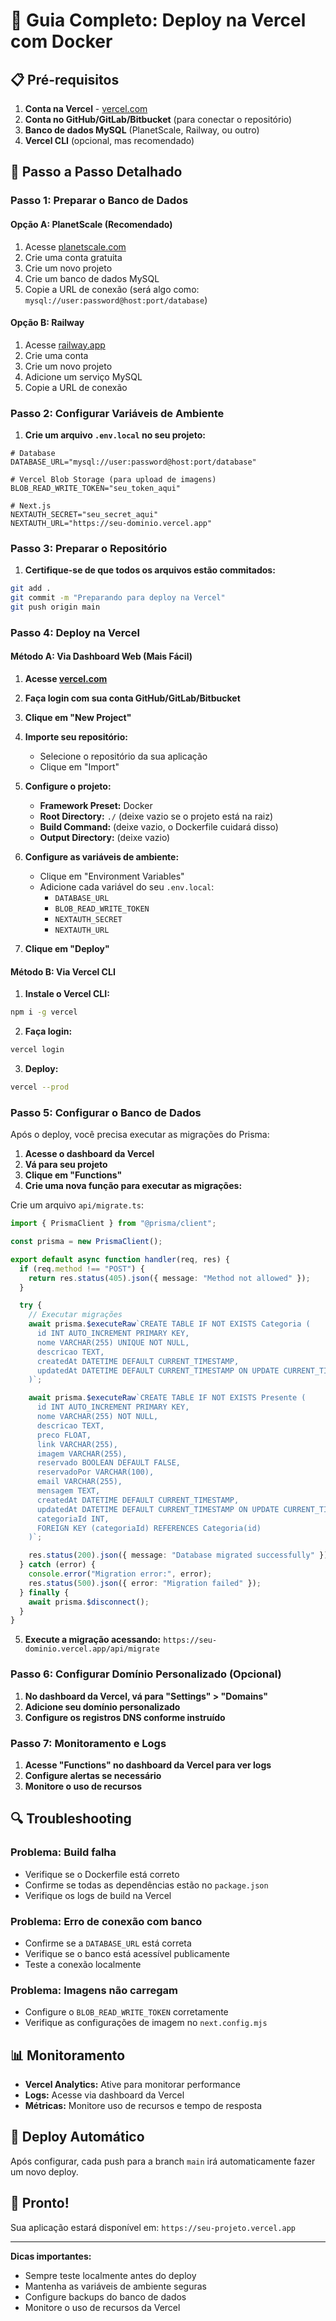 # 🚀 Guia Completo: Deploy na Vercel com Docker

## 📋 Pré-requisitos

1. **Conta na Vercel** - [vercel.com](https://vercel.com)
2. **Conta no GitHub/GitLab/Bitbucket** (para conectar o repositório)
3. **Banco de dados MySQL** (PlanetScale, Railway, ou outro)
4. **Vercel CLI** (opcional, mas recomendado)

## 🔧 Passo a Passo Detalhado

### **Passo 1: Preparar o Banco de Dados**

#### Opção A: PlanetScale (Recomendado)

1. Acesse [planetscale.com](https://planetscale.com)
2. Crie uma conta gratuita
3. Crie um novo projeto
4. Crie um banco de dados MySQL
5. Copie a URL de conexão (será algo como: `mysql://user:password@host:port/database`)

#### Opção B: Railway

1. Acesse [railway.app](https://railway.app)
2. Crie uma conta
3. Crie um novo projeto
4. Adicione um serviço MySQL
5. Copie a URL de conexão

### **Passo 2: Configurar Variáveis de Ambiente**

1. **Crie um arquivo `.env.local` no seu projeto:**

```env
# Database
DATABASE_URL="mysql://user:password@host:port/database"

# Vercel Blob Storage (para upload de imagens)
BLOB_READ_WRITE_TOKEN="seu_token_aqui"

# Next.js
NEXTAUTH_SECRET="seu_secret_aqui"
NEXTAUTH_URL="https://seu-dominio.vercel.app"
```

### **Passo 3: Preparar o Repositório**

1. **Certifique-se de que todos os arquivos estão commitados:**

```bash
git add .
git commit -m "Preparando para deploy na Vercel"
git push origin main
```

### **Passo 4: Deploy na Vercel**

#### Método A: Via Dashboard Web (Mais Fácil)

1. **Acesse [vercel.com](https://vercel.com)**
2. **Faça login com sua conta GitHub/GitLab/Bitbucket**
3. **Clique em "New Project"**
4. **Importe seu repositório:**

   - Selecione o repositório da sua aplicação
   - Clique em "Import"

5. **Configure o projeto:**

   - **Framework Preset:** Docker
   - **Root Directory:** `./` (deixe vazio se o projeto está na raiz)
   - **Build Command:** (deixe vazio, o Dockerfile cuidará disso)
   - **Output Directory:** (deixe vazio)

6. **Configure as variáveis de ambiente:**

   - Clique em "Environment Variables"
   - Adicione cada variável do seu `.env.local`:
     - `DATABASE_URL`
     - `BLOB_READ_WRITE_TOKEN`
     - `NEXTAUTH_SECRET`
     - `NEXTAUTH_URL`

7. **Clique em "Deploy"**

#### Método B: Via Vercel CLI

1. **Instale o Vercel CLI:**

```bash
npm i -g vercel
```

2. **Faça login:**

```bash
vercel login
```

3. **Deploy:**

```bash
vercel --prod
```

### **Passo 5: Configurar o Banco de Dados**

Após o deploy, você precisa executar as migrações do Prisma:

1. **Acesse o dashboard da Vercel**
2. **Vá para seu projeto**
3. **Clique em "Functions"**
4. **Crie uma nova função para executar as migrações:**

Crie um arquivo `api/migrate.ts`:

```typescript
import { PrismaClient } from "@prisma/client";

const prisma = new PrismaClient();

export default async function handler(req, res) {
  if (req.method !== "POST") {
    return res.status(405).json({ message: "Method not allowed" });
  }

  try {
    // Executar migrações
    await prisma.$executeRaw`CREATE TABLE IF NOT EXISTS Categoria (
      id INT AUTO_INCREMENT PRIMARY KEY,
      nome VARCHAR(255) UNIQUE NOT NULL,
      descricao TEXT,
      createdAt DATETIME DEFAULT CURRENT_TIMESTAMP,
      updatedAt DATETIME DEFAULT CURRENT_TIMESTAMP ON UPDATE CURRENT_TIMESTAMP
    )`;

    await prisma.$executeRaw`CREATE TABLE IF NOT EXISTS Presente (
      id INT AUTO_INCREMENT PRIMARY KEY,
      nome VARCHAR(255) NOT NULL,
      descricao TEXT,
      preco FLOAT,
      link VARCHAR(255),
      imagem VARCHAR(255),
      reservado BOOLEAN DEFAULT FALSE,
      reservadoPor VARCHAR(100),
      email VARCHAR(255),
      mensagem TEXT,
      createdAt DATETIME DEFAULT CURRENT_TIMESTAMP,
      updatedAt DATETIME DEFAULT CURRENT_TIMESTAMP ON UPDATE CURRENT_TIMESTAMP,
      categoriaId INT,
      FOREIGN KEY (categoriaId) REFERENCES Categoria(id)
    )`;

    res.status(200).json({ message: "Database migrated successfully" });
  } catch (error) {
    console.error("Migration error:", error);
    res.status(500).json({ error: "Migration failed" });
  } finally {
    await prisma.$disconnect();
  }
}
```

5. **Execute a migração acessando:** `https://seu-dominio.vercel.app/api/migrate`

### **Passo 6: Configurar Domínio Personalizado (Opcional)**

1. **No dashboard da Vercel, vá para "Settings" > "Domains"**
2. **Adicione seu domínio personalizado**
3. **Configure os registros DNS conforme instruído**

### **Passo 7: Monitoramento e Logs**

1. **Acesse "Functions" no dashboard da Vercel para ver logs**
2. **Configure alertas se necessário**
3. **Monitore o uso de recursos**

## 🔍 Troubleshooting

### **Problema: Build falha**

- Verifique se o Dockerfile está correto
- Confirme se todas as dependências estão no `package.json`
- Verifique os logs de build na Vercel

### **Problema: Erro de conexão com banco**

- Confirme se a `DATABASE_URL` está correta
- Verifique se o banco está acessível publicamente
- Teste a conexão localmente

### **Problema: Imagens não carregam**

- Configure o `BLOB_READ_WRITE_TOKEN` corretamente
- Verifique as configurações de imagem no `next.config.mjs`

## 📊 Monitoramento

- **Vercel Analytics:** Ative para monitorar performance
- **Logs:** Acesse via dashboard da Vercel
- **Métricas:** Monitore uso de recursos e tempo de resposta

## 🔄 Deploy Automático

Após configurar, cada push para a branch `main` irá automaticamente fazer um novo deploy.

## 🎉 Pronto!

Sua aplicação estará disponível em: `https://seu-projeto.vercel.app`

---

**Dicas importantes:**

- Sempre teste localmente antes do deploy
- Mantenha as variáveis de ambiente seguras
- Configure backups do banco de dados
- Monitore o uso de recursos da Vercel
